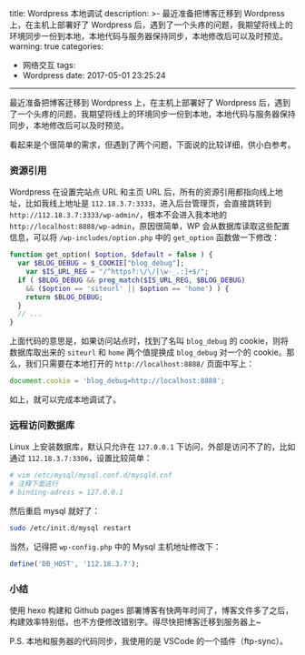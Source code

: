 title: Wordpress 本地调试
description: >-
  最近准备把博客迁移到 Wordpress 上，在主机上部署好了 Wordpress
  后，遇到了一个头疼的问题，我期望将线上的环境同步一份到本地，本地代码与服务器保持同步，本地修改后可以及时预览。
warning: true
categories:
  - 网络交互
tags:
  - Wordpress
date: 2017-05-01 23:25:24
---


最近准备把博客迁移到 Wordpress 上，在主机上部署好了 Wordpress 后，遇到了一个头疼的问题，我期望将线上的环境同步一份到本地，本地代码与服务器保持同步，本地修改后可以及时预览。

<!--more-->

看起来是个很简单的需求，但遇到了两个问题，下面说的比较详细，供小白参考。

### 资源引用

Wordpress 在设置完站点 URL 和主页 URL 后，所有的资源引用都指向线上地址，比如我线上地址是 `112.18.3.7:3333`，进入后台管理页，会直接跳转到 `http://112.18.3.7:3333/wp-admin/`，根本不会进入我本地的 `http://localhost:8888/wp-admin`，原因很简单，WP 会从数据库读取这些配置信息，可以将 `/wp-includes/option.php` 中的 `get_option` 函数做一下修改：

```php
function get_option( $option, $default = false ) {
  var $BLOG_DEBUG = $_COOKIE["blog_debug"];
	var $IS_URL_REG = "/^https?:\/\/[\w-_.:]+$/";
  if ( $BLOG_DEBUG && preg_match($IS_URL_REG, $BLOG_DEBUG)
    && ($option == 'siteurl' || $option == 'home') ) {
    return $BLOG_DEBUG;
  }
  // ...
}
```

上面代码的意思是，如果访问站点时，找到了名叫 `blog_debug` 的 cookie，则将数据库取出来的 `siteurl` 和 `home` 两个值提换成 `blog_debug` 对一个的 cookie。那么，我们只需要在本地打开的 `http://localhost:8888/` 页面中写上：

```javascript
document.cookie = 'blog_debug=http://localhost:8888';
```

如上，就可以完成本地调试了。

### 远程访问数据库

Linux 上安装数据库，默认只允许在 `127.0.0.1` 下访问，外部是访问不了的，比如通过 `112.18.3.7:3306`，设置比较简单：

```bash
# vim /etc/mysql/mysql.conf.d/mysqld.cnf
# 注释下面这行
# binding-adress = 127.0.0.1
```

然后重启 mysql 就好了：

```bash
sudo /etc/init.d/mysql restart
```

当然，记得把 `wp-config.php` 中的 Mysql 主机地址修改下：

```php
define('DB_HOST', '112.18.3.7');
```

### 小结

使用 hexo 构建和 Github pages 部署博客有快两年时间了，博客文件多了之后，构建效率特别低，也不方便修改错别字。得尽快把博客迁移到服务器上~

P.S. 本地和服务器的代码同步，我使用的是 VSCode 的一个插件（ftp-sync）。